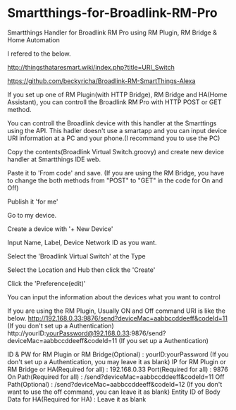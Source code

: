 # Smartthings-for-Broadlink-RM-Pro
Smartthings Handler for Broadlink RM Pro using RM Plugin, RM Bridge &amp; Home Automation

I refered to the below.

http://thingsthataresmart.wiki/index.php?title=URI_Switch

https://github.com/beckyricha/Broadlink-RM-SmartThings-Alexa


If you set up one of RM Plugin(with HTTP Bridge), RM Bridge and HA(Home Assistant), you can controll the Broadlink RM Pro with HTTP POST or GET method.

You can controll the Broadlink device with this handler at the Smarttings using the API. This hadler doesn't use a smartapp and you can input device URI information at a PC and your phone.(I recommand you to use the PC)


Copy the contents(Broadlink Virtual Switch.groovy) and create new device handler at Smartthings IDE web.

Paste it to 'From code' and save.
(If you are using the RM Bridge, you have to change the both methods from "POST" to "GET" in the code for On and Off)

Publish it 'for me'

Go to my device.

Create a device with '+ New Device'

Input Name, Label, Device Network ID as you want.

Select the 'Broadlink Virtual Switch' at the Type

Select the Location and Hub then click the 'Create'

Click the 'Preference(edit)'

You can input the information about the devices what you want to control


If you are using the RM Plugin,
Usually ON and Off command URI is like the below.
http://192.168.0.33:9876/send?deviceMac=aabbccddeeff&codeId=11 (If you don't set up a Authentication)
http://yourID:yourPassword@192.168.0.33:9876/send?deviceMac=aabbccddeeff&codeId=11 (If you set up a Authentication)

ID & PW for RM Plugin or RM Bridge(Optional) : yourID:yourPassword (If you don't set up a Authentication, you may leave it as blank)
IP for RM Plugin or RM Bridge or HA(Required for all) : 192.168.0.33
Port(Required for all) : 9876
On Path(Required for all) : /send?deviceMac=aabbccddeeff&codeId=11
Off Path(Optional) : /send?deviceMac=aabbccddeeff&codeId=12 (If you don't want to use the off command, you can leave it as blank)
Entity ID of Body Data for HA(Required for HA) : Leave it as blank


